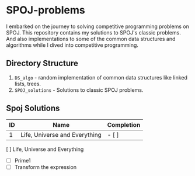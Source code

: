 # SPOJ-problems
I embarked on the journey to solving competitive programming problems on SPOJ. This repository contains my solutions to SPOJ's classic problems. And also implementations to some of the common data structures and algorithms while I dived into competitive programming.

## Directory Structure
  1. ```DS_algo``` - random implementation of common data structures like linked lists, trees.
  2. ```SPOJ_solutions``` - Solutions to classic SPOJ problems.
  
## Spoj Solutions

 ID | Name | Completion
 ---|-------|-----------
 1 | Life, Universe and Everything | - [ ]
 
 
 
 
 [ ] Life, Universe and Everything
 - [ ] Prime1
 - [ ] Transform the expression
